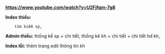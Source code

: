 **https://www.youtube.com/watch?v=U2Fjfqm-7g8**

**Index thiếu:**  
    
        tìm kiếm sp, 

**Admin thiếu:** 
             thống kế sp + chi tiết,
             thống kê kh + chi tiết + chi tiết hd kh,
       
**Index lỗi:**  thêm trang edit thông tin kh

            
            
